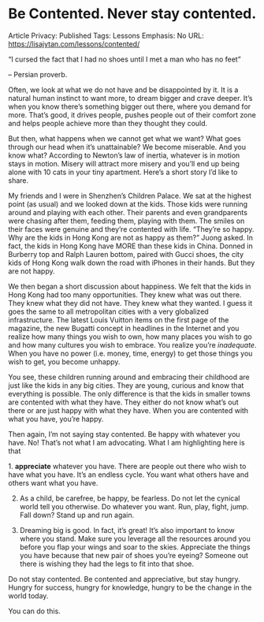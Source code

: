 # Be Contented. Never stay contented.

Article Privacy: Published
Tags: Lessons
Emphasis: No
URL: https://lisajytan.com/lessons/contented/

“I cursed the fact that I had no shoes until I met a man who has no feet”

– Persian proverb.

Often, we look at what we do not have and be disappointed by it. It is a natural human instinct to want more, to dream bigger and crave deeper. It’s when you know there’s something bigger out there, where you demand for more. That’s good, it drives people, pushes people out of their comfort zone and helps people achieve more than they thought they could.

But then, what happens when we cannot get what we want? What goes through our head when it’s unattainable? We become miserable. And you know what? According to Newton’s law of inertia, whatever is in motion stays in motion. Misery will attract more misery and you’ll end up being alone with 10 cats in your tiny apartment. Here’s a short story I’d like to share.

My friends and I were in Shenzhen’s Children Palace. We sat at the highest point (as usual) and we looked down at the kids. Those kids were running around and playing with each other. Their parents and even grandparents were chasing after them, feeding them, playing with them. The smiles on their faces were genuine and they’re contented with life. “They’re so happy. Why are the kids in Hong Kong are not as happy as them?” Juong asked. In fact, the kids in Hong Kong have MORE than these kids in China. Donned in Burberry top and Ralph Lauren bottom, paired with Gucci shoes, the city kids of Hong Kong walk down the road with iPhones in their hands. But they are not happy.

We then began a short discussion about happiness. We felt that the kids in Hong Kong had too many opportunities. They knew what was out there. They knew what they did not have. They knew what they wanted. I guess it goes the same to all metropolitan cities with a very globalized infrastructure. The latest Louis Vuitton items on the first page of the magazine, the new Bugatti concept in headlines in the Internet and you realize how many things you wish to own, how many places you wish to go and how many cultures you wish to embrace. You realize you’re *inadequate*. When you have no power (i.e. money, time, energy) to get those things you wish to get, you become unhappy.

You see, these children running around and embracing their childhood are just like the kids in any big cities. They are young, curious and know that everything is possible. The only difference is that the kids in smaller towns are contented with what they have. They either do not know what’s out there or are just happy with what they have. When you are contented with what you have, you’re happy.

Then again, I’m not saying stay contented. Be happy with whatever you have. No! That’s not what I am advocating. What I am highlighting here is that

1. **appreciate** whatever you have. There are people out there who wish to have what you have. It’s an endless cycle. You want what others have and others want what you have.

2. As a child, be carefree, be happy, be fearless. Do not let the cynical world tell you otherwise. Do whatever you want. Run, play, fight, jump. Fall down? Stand up and run again.

3. Dreaming big is good. In fact, it’s great! It’s also important to know where you stand. Make sure you leverage all the resources around you before you flap your wings and soar to the skies. Appreciate the things you have because that new pair of shoes you’re eyeing? Someone out there is wishing they had the legs to fit into that shoe.

Do not stay contented. Be contented and appreciative, but stay hungry. Hungry for success, hungry for knowledge, hungry to be the change in the world today.

You can do this.